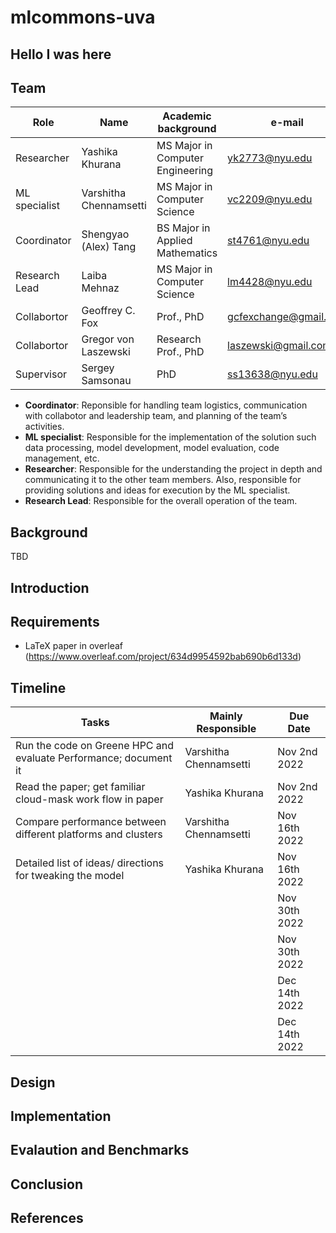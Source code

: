 # mlcommons-uva

## Hello I was here

## Team

Role | Name | Academic background | e-mail
| --- | --- | --- | --- |
| Researcher | Yashika Khurana | MS Major in Computer Engineering | <yk2773@nyu.edu>
| ML specialist |  Varshitha Chennamsetti | MS Major in Computer Science | <vc2209@nyu.edu>
| Coordinator | Shengyao (Alex) Tang |  BS Major in Applied Mathematics | <st4761@nyu.edu>
| Research Lead | Laiba Mehnaz|  MS Major in Computer Science | <lm4428@nyu.edu>
| Collabortor | Geoffrey C. Fox | Prof., PhD | <gcfexchange@gmail.com>
| Collabortor | Gregor von Laszewski | Research Prof., PhD | <laszewski@gmail.com>
| Supervisor | Sergey Samsonau | PhD | <ss13638@nyu.edu>


- **Coordinator**: Reponsible for handling team logistics, communication with collabotor and leadership team, and planning of the team’s activities.
- **ML specialist**: Responsible for the implementation of the solution such data processing, model development, model evaluation, code management, etc.
- **Researcher**: Responsible for the understanding the project in depth and communicating it to the other team members. Also, responsible for providing solutions and ideas for execution by the ML specialist.
- **Research Lead**: Responsible for the overall operation of the team.

  
## Background

TBD

## Introduction

## Requirements

* LaTeX paper in overleaf (https://www.overleaf.com/project/634d9954592bab690b6d133d)

## Timeline
Tasks | Mainly Responsible | Due Date
| --- | --- | --- |
| Run the code on Greene HPC and evaluate Performance; document it | Varshitha Chennamsetti | Nov 2nd 2022
| Read the paper; get familiar cloud-mask work flow in paper | Yashika Khurana | Nov 2nd 2022
| Compare performance between different platforms and clusters | Varshitha Chennamsetti | Nov 16th 2022
| Detailed list of ideas/ directions for tweaking the model | Yashika Khurana | Nov 16th 2022 
| | | Nov 30th 2022 |
| | | Nov 30th 2022 |
| | | Dec 14th 2022 |
| | | Dec 14th 2022 |

## Design

## Implementation

## Evalaution and Benchmarks

## Conclusion

## References
